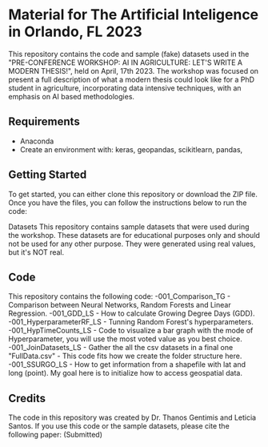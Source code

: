 # Material for The Artificial Inteligence in Orlando, FL 2023
 
This repository contains the code and sample (fake) datasets used in the "PRE-CONFERENCE WORKSHOP: AI IN AGRICULTURE: LET'S WRITE A MODERN THESIS!", held on April, 17th 2023. The workshop was focused on present a full description of what a modern thesis could look like for a PhD student in agriculture, incorporating data intensive techniques, with an emphasis on AI based methodologies.

## Requirements
- Anaconda
- Create an environment with: keras, geopandas, scikitlearn, pandas, 

## Getting Started
To get started, you can either clone this repository or download the ZIP file. Once you have the files, you can follow the instructions below to run the code:

Datasets
This repository contains sample datasets that were used during the workshop. These datasets are for educational purposes only and should not be used for any other purpose. They were generated using real values, but it's NOT real.

## Code
This repository contains the following code:
-001_Comparison_TG - Comparison between Neural Networks, Random Forests and Linear Regression.
-001_GDD_LS - How to calculate Growing Degree Days (GDD).
-001_HyperparameterRF_LS - Tunning Random Forest's hyperparameters.
-001_HypTimeCounts_LS - Code to visualize a bar graph with the mode of Hyperparameter, you will use the most voted value as you best choice.
-001_JoinDatasets_LS - Gather the all the csv datasets in a final one "FullData.csv" - This code fits how we create the folder structure here.
-001_SSURGO_LS - How to get information from a shapefile with lat and long (point). My goal here is to initialize how to access geospatial data.

## Credits
The code in this repository was created by Dr. Thanos Gentimis and Leticia Santos. If you use this code or the sample datasets, please cite the following paper: (Submitted)


